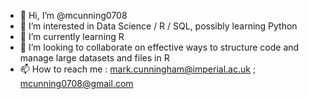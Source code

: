 - 👋 Hi, I’m @mcunning0708
- 👀 I’m interested in Data Science / R / SQL, possibly learning Python
- 🌱 I’m currently learning R
- 💞️ I’m looking to collaborate on effective ways to structure code and manage large datasets and files in R
- 📫 How to reach me  : mark.cunningham@imperial.ac.uk ; mcunning0708@gmail.com 

<!---
mcunning0708/mcunning0708 is a ✨ special ✨ repository because its `README.md` (this file) appears on your GitHub profile.
You can click the Preview link to take a look at your changes.
--->
